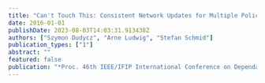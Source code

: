 ```yaml
---
title: "Can't Touch This: Consistent Network Updates for Multiple Policies"
date: 2016-01-01
publishDate: 2023-08-03T14:03:31.913438Z
authors: ["Szymon Dudycz", "Arne Ludwig", "Stefan Schmid"]
publication_types: ["1"]
abstract: ""
featured: false
publication: "*Proc. 46th IEEE/IFIP International Conference on Dependable Systems and Networks (DSN)*"
---
```


